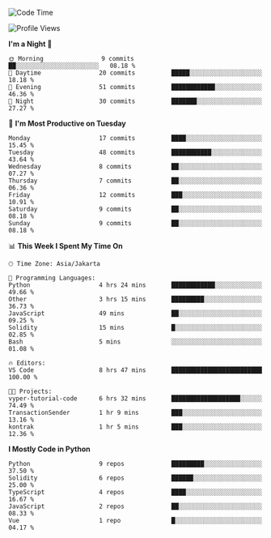 <!--START_SECTION:waka-->
![Code Time](http://img.shields.io/badge/Code%20Time-1%2C469%20hrs%2016%20mins-blue)

![Profile Views](http://img.shields.io/badge/Profile%20Views-4-blue)

**I'm a Night 🦉** 

```text
🌞 Morning                9 commits           ██░░░░░░░░░░░░░░░░░░░░░░░   08.18 % 
🌆 Daytime                20 commits          █████░░░░░░░░░░░░░░░░░░░░   18.18 % 
🌃 Evening                51 commits          ████████████░░░░░░░░░░░░░   46.36 % 
🌙 Night                  30 commits          ███████░░░░░░░░░░░░░░░░░░   27.27 % 
```
📅 **I'm Most Productive on Tuesday** 

```text
Monday                   17 commits          ████░░░░░░░░░░░░░░░░░░░░░   15.45 % 
Tuesday                  48 commits          ███████████░░░░░░░░░░░░░░   43.64 % 
Wednesday                8 commits           ██░░░░░░░░░░░░░░░░░░░░░░░   07.27 % 
Thursday                 7 commits           ██░░░░░░░░░░░░░░░░░░░░░░░   06.36 % 
Friday                   12 commits          ███░░░░░░░░░░░░░░░░░░░░░░   10.91 % 
Saturday                 9 commits           ██░░░░░░░░░░░░░░░░░░░░░░░   08.18 % 
Sunday                   9 commits           ██░░░░░░░░░░░░░░░░░░░░░░░   08.18 % 
```


📊 **This Week I Spent My Time On** 

```text
🕑︎ Time Zone: Asia/Jakarta

💬 Programming Languages: 
Python                   4 hrs 24 mins       ████████████░░░░░░░░░░░░░   49.66 % 
Other                    3 hrs 15 mins       █████████░░░░░░░░░░░░░░░░   36.73 % 
JavaScript               49 mins             ██░░░░░░░░░░░░░░░░░░░░░░░   09.25 % 
Solidity                 15 mins             █░░░░░░░░░░░░░░░░░░░░░░░░   02.85 % 
Bash                     5 mins              ░░░░░░░░░░░░░░░░░░░░░░░░░   01.08 % 

🔥 Editors: 
VS Code                  8 hrs 47 mins       █████████████████████████   100.00 % 

🐱‍💻 Projects: 
vyper-tutorial-code      6 hrs 32 mins       ███████████████████░░░░░░   74.49 % 
TransactionSender        1 hr 9 mins         ███░░░░░░░░░░░░░░░░░░░░░░   13.16 % 
kontrak                  1 hr 5 mins         ███░░░░░░░░░░░░░░░░░░░░░░   12.36 % 
```

**I Mostly Code in Python** 

```text
Python                   9 repos             █████████░░░░░░░░░░░░░░░░   37.50 % 
Solidity                 6 repos             ██████░░░░░░░░░░░░░░░░░░░   25.00 % 
TypeScript               4 repos             ████░░░░░░░░░░░░░░░░░░░░░   16.67 % 
JavaScript               2 repos             ██░░░░░░░░░░░░░░░░░░░░░░░   08.33 % 
Vue                      1 repo              █░░░░░░░░░░░░░░░░░░░░░░░░   04.17 % 
```




<!--END_SECTION:waka-->
